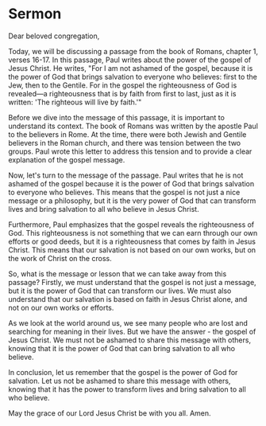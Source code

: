 # Sermon

Dear beloved congregation,

Today, we will be discussing a passage from the book of Romans, chapter 1, verses 16-17. In this passage, Paul writes about the power of the gospel of Jesus Christ. He writes, "For I am not ashamed of the gospel, because it is the power of God that brings salvation to everyone who believes: first to the Jew, then to the Gentile. For in the gospel the righteousness of God is revealed—a righteousness that is by faith from first to last, just as it is written: 'The righteous will live by faith.'"

Before we dive into the message of this passage, it is important to understand its context. The book of Romans was written by the apostle Paul to the believers in Rome. At the time, there were both Jewish and Gentile believers in the Roman church, and there was tension between the two groups. Paul wrote this letter to address this tension and to provide a clear explanation of the gospel message.

Now, let's turn to the message of the passage. Paul writes that he is not ashamed of the gospel because it is the power of God that brings salvation to everyone who believes. This means that the gospel is not just a nice message or a philosophy, but it is the very power of God that can transform lives and bring salvation to all who believe in Jesus Christ.

Furthermore, Paul emphasizes that the gospel reveals the righteousness of God. This righteousness is not something that we can earn through our own efforts or good deeds, but it is a righteousness that comes by faith in Jesus Christ. This means that our salvation is not based on our own works, but on the work of Christ on the cross.

So, what is the message or lesson that we can take away from this passage? Firstly, we must understand that the gospel is not just a message, but it is the power of God that can transform our lives. We must also understand that our salvation is based on faith in Jesus Christ alone, and not on our own works or efforts.

As we look at the world around us, we see many people who are lost and searching for meaning in their lives. But we have the answer - the gospel of Jesus Christ. We must not be ashamed to share this message with others, knowing that it is the power of God that can bring salvation to all who believe.

In conclusion, let us remember that the gospel is the power of God for salvation. Let us not be ashamed to share this message with others, knowing that it has the power to transform lives and bring salvation to all who believe.

May the grace of our Lord Jesus Christ be with you all. Amen.